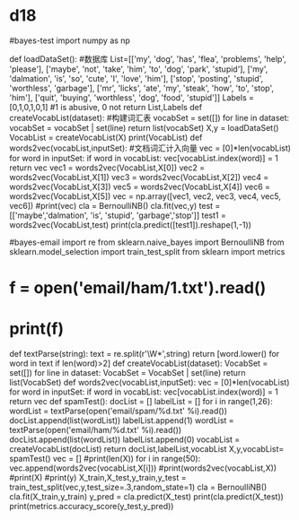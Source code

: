 # d18

#bayes-test
import numpy as np

def loadDataSet():                                                                                #数据库
    List=[['my', 'dog', 'has', 'flea', 'problems', 'help', 'please'],
                 ['maybe', 'not', 'take', 'him', 'to', 'dog', 'park', 'stupid'],
                 ['my', 'dalmation', 'is', 'so', 'cute', 'I', 'love', 'him'],
                 ['stop', 'posting', 'stupid', 'worthless', 'garbage'],
                 ['mr', 'licks', 'ate', 'my', 'steak', 'how', 'to', 'stop', 'him'],
                 ['quit', 'buying', 'worthless', 'dog', 'food', 'stupid']]
    Labels = [0,1,0,1,0,1]    #1 is abusive, 0 not
    return List,Labels
def createVocabList(dataset):                                                                  #构建词汇表
    vocabSet = set([])
    for line in dataset:
        vocabSet = vocabSet | set(line)
    return list(vocabSet)
X,y = loadDataSet()
VocabList = createVocabList(X)
print(VocabList)
def words2vec(vocabList,inputSet):                                                             #文档词汇计入向量
    vec = [0]*len(vocabList)
    for word in inputSet:
        if word in vocabList:
            vec[vocabList.index(word)] = 1
    return vec
vec1 = words2vec(VocabList,X[0])
vec2 = words2vec(VocabList,X[1])
vec3 = words2vec(VocabList,X[2])
vec4 = words2vec(VocabList,X[3])
vec5 = words2vec(VocabList,X[4])
vec6 = words2vec(VocabList,X[5])
vec = np.array([vec1,
                vec2,
                vec3,
                vec4,
                vec5,
                vec6])
#print(vec)
cla = BernoulliNB()
cla.fit(vec,y)
test = [['maybe','dalmation', 'is', 'stupid', 'garbage','stop']]
test1 = words2vec(VocabList,test)
print(cla.predict([test1]).reshape(1,-1))

#bayes-email
import re
from sklearn.naive_bayes import BernoulliNB
from sklearn.model_selection import train_test_split
from sklearn import metrics

# f = open('email/ham/1.txt').read()
# print(f)

def textParse(string):
    text = re.split(r'\W*',string)
    return [word.lower() for word in text if len(word)>2]
def createVocabList(dataset):
    VocabSet = set([])
    for line in dataset:
        VocabSet = VocabSet | set(line)
    return list(VocabSet)
def words2vec(vocabList,inputSet):
    vec = [0]*len(vocabList)
    for word in inputSet:
        if word in vocabList:
            vec[vocabList.index(word)] = 1
    return vec
def spamTest():
    docList = []
    labelList = []
    for i in range(1,26):
        wordList = textParse(open('email/spam/%d.txt' %i).read())
        docList.append(list(wordList))
        labelList.append(1)
        wordList = textParse(open('email/ham/%d.txt' %i).read())
        docList.append(list(wordList))
        labelList.append(0)
    vocabList = createVocabList(docList)
    return docList,labelList,vocabList
X,y,vocabList= spamTest()
vec = []
#print(len(X))
for i in range(50):
    vec.append(words2vec(vocabList,X[i]))
#print(words2vec(vocabList,X))
#print(X)
#print(y)
X_train,X_test,y_train,y_test = train_test_split(vec,y,test_size=.3,random_state=1)
cla = BernoulliNB()
cla.fit(X_train,y_train)
y_pred = cla.predict(X_test)
print(cla.predict(X_test))
print(metrics.accuracy_score(y_test,y_pred))
